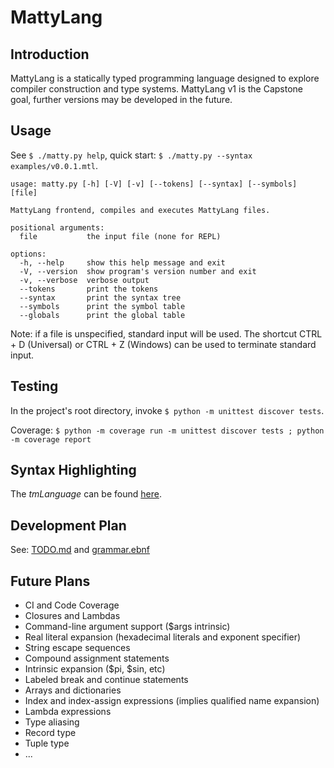 # MattyLang

## Introduction
MattyLang is a statically typed programming language designed to explore compiler construction and type systems.
MattyLang v1 is the Capstone goal, further versions may be developed in the future.

## Usage
See `$ ./matty.py help`, quick start: `$ ./matty.py --syntax examples/v0.0.1.mtl`.

```
usage: matty.py [-h] [-V] [-v] [--tokens] [--syntax] [--symbols] [file]

MattyLang frontend, compiles and executes MattyLang files.

positional arguments:
  file           the input file (none for REPL)

options:
  -h, --help     show this help message and exit
  -V, --version  show program's version number and exit
  -v, --verbose  verbose output
  --tokens       print the tokens
  --syntax       print the syntax tree
  --symbols      print the symbol table
  --globals      print the global table
```

Note: if a file is unspecified, standard input will be used.
The shortcut CTRL + D (Universal) or CTRL + Z (Windows) can be used to terminate standard input.

## Testing
In the project's root directory, invoke `$ python -m unittest discover tests`.

Coverage: `$ python -m coverage run -m unittest discover tests ; python -m coverage report`

## Syntax Highlighting
The *tmLanguage* can be found [here](/.vscode/matty-syntax/syntaxes/mtl.tmLanguage.json).

## Development Plan
See: [TODO.md](/TODO.md) and [grammar.ebnf](/doc/grammar.ebnf)

## Future Plans
- CI and Code Coverage
- Closures and Lambdas
- Command-line argument support ($args intrinsic)
- Real literal expansion (hexadecimal literals and exponent specifier)
- String escape sequences
- Compound assignment statements
- Intrinsic expansion ($pi, $sin, etc)
- Labeled break and continue statements
- Arrays and dictionaries
- Index and index-assign expressions (implies qualified name expansion)
- Lambda expressions
- Type aliasing
- Record type
- Tuple type
- ...
